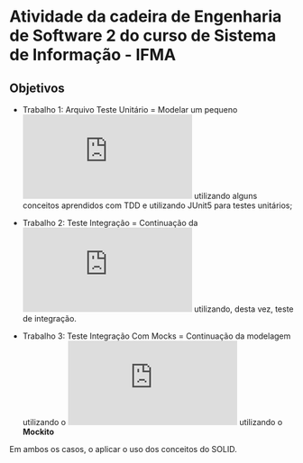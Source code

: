 # Atividade da cadeira de Engenharia de Software 2 do curso de Sistema de Informação - IFMA

## Objetivos
* Trabalho 1: Arquivo Teste Unitário = Modelar um pequeno ![sistema de empréstimo de livros](https://github.com/jamil2gomes/java-junit5/blob/master/TesteUnitario/src/main/resources/Atividade%2001%20-%20testes%20unitarios%20e%20TDD%20-%202019-2.pdf)  utilizando alguns conceitos aprendidos com TDD e utilizando JUnit5 para testes unitários;

* Trabalho 2: Teste Integração = Continuação da ![modelagem](https://github.com/jamil2gomes/java-junit5/blob/master/TesteIntegracao/src/main/resources/document.pdf) utilizando, desta vez, teste de integração.
* Trabalho 3: Teste Integração Com Mocks = Continuação da modelagem utilizando o ![terceiro cenario](https://github.com/jamil2gomes/java-junit5/blob/master/TesteIntegracaoComMocks/src/main/resources/document2.pdf) utilizando o **Mockito**

Em ambos os casos, o aplicar o uso dos conceitos do SOLID.

